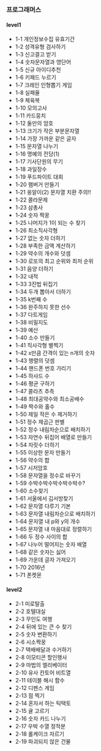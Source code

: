 ### 프로그래머스

#### level1

- 1-1 개인정보수집 유효기간
- 1-2 성격유형 검사하기
- 1-3 신고결고 받기
- 1-4 숫자문자열과 영단어
- 1-5 신규 아이디추천
- 1-6 키패드 누르기
- 1-7 크레인 인형뽑기 게임
- 1-8 실패율
- 1-9 체육복
- 1-10 모의고사
- 1-11 카드뭉치
- 1-12 둘만의 암호
- 1-13 크기가 작은 부분문자열
- 1-14 가장 가까운 같은 글자
- 1-15 문자열 나누기
- 1-16 명예의 전당(1)
- 1-17 기사단원의 무기
- 1-18 과일장수
- 1-19 푸드파이트 대회
- 1-20 햄버거 만들기
- 1-21 옹알이(2)  문자열 치환 주의!!
- 1-22 콜라문제
- 1-23 삼총사
- 1-24 숫자 짝꿍
- 1-25 나머지가 1이 되는 수 찾기
- 1-26 최소직사각형
- 1-27 없는 숫자 더하기
- 1-28 부족한 금액 계산하기
- 1-29 약수의 개수와 덧셈
- 1-30 로또의 최고 순위와 최저 순위
- 1-31 음양 더하기
- 1-32 내적
- 1-33 3진법 뒤집기
- 1-34 두개 뽑아서 더하기
- 1-35 k번째 수
- 1-36 완주하지 못한 선수
- 1-37 다트게임
- 1-38 비밀지도
- 1-39 예산
- 1-40 소수 만들기
- 1-41 직사각형 별찍기
- 1-42 x만큼 간격이 있는 n개의 숫자
- 1-43 행렬의 덧셈
- 1-44 핸드폰 번호 가리기
- 1-45 하샤드 수
- 1-46 평균 구하기
- 1-47 콜라츠 추측
- 1-48 최대공약수와 최소공배수
- 1-49 짝수와 홀수
- 1-50 제일 작은 수 제거하기
- 1-51 정수 제곱근 판별
- 1-52 정수 내림차순으로 배치하기
- 1-53 자연수 뒤집어 배열로 만들기
- 1-54 자릿수 더하기
- 1-55 이상한 문자 만들기
- 1-56 약수의 합
- 1-57 시저암호
- 1-58 문자열을 정수로 바꾸기
- 1-59 수박수박수박수박수박수?
- 1-60 소수찾기
- 1-61 서울에서 김서방찾기
- 1-62 문자열 다루기 기본
- 1-63 문자열 내림차순으로 배치하기
- 1-64 문자열 내 p와 y의 개수
- 1-65 문자열 내 마음대로 정렬하기
- 1-66 두 정수 사이의 합
- 1-67 나누어 떨어지는 숫자 배열
- 1-68 같은 숫자는 싫어
- 1-69 가운데 글자 가져오기
- 1-70 2016년
- 1-71 폰켓몬

#### level2

- 2-1 미로탈출
- 2-2 호텔대실
- 2-3 무인도 여행
- 2-4 뒤에 있는 큰 수 찾기
- 2-5 숫자 변환하기
- 2-6 시소짝꿍
- 2-7 택배배달과 수거하기
- 2-8 이모티콘 할인행사
- 2-9 마법의 엘리베이터
- 2-10 유사 칸토어 비트열
- 2-11 테이블 해시 함수
- 2-12 디펜스 게임
- 2-13 점 찍기
- 2-14 혼자서 하는 틱택토
- 2-15 귤 고르기
- 2-16 숫자 카드 나누기
- 2-17 우박 수열 정적분
- 2-18 롤케이크 자르기
- 2-19 파괴되지 않은 건물